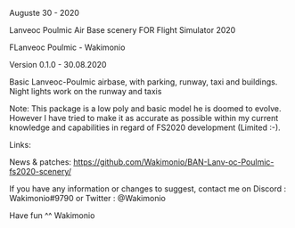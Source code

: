 Auguste 30 - 2020

Lanveoc Poulmic Air Base scenery FOR Flight Simulator 2020


FLanveoc Poulmic - Wakimonio

Version 0.1.0 - 30.08.2020

Basic Lanveoc-Poulmic airbase, with parking, runway, taxi and buildings.
Night lights work on the runway and taxis



Note: This package is a low poly and basic model he is doomed to evolve. However I have tried to make it as accurate as possible within my current knowledge and capabilities in regard of FS2020 development (Limited :-).

Links:

News & patches: 
https://github.com/Wakimonio/BAN-Lanv-oc-Poulmic-fs2020-scenery/

If you have any information or changes to suggest, contact me on Discord : Wakimonio#9790 or Twitter : @Wakimonio

Have fun ^^
Wakimonio
            
